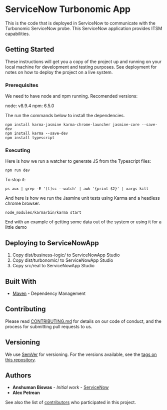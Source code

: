 # ServiceNow Turbonomic App

This is the code that is deployed in ServiceNow to communicate with the Turbonomic ServiceNow probe. This ServiceNow application provides ITSM capabilities.

## Getting Started

These instructions will get you a copy of the project up and running on your local machine for development and testing purposes. See deployment for notes on how to deploy the project on a live system.

### Prerequisites

We need to have node and npm running. Recomended versions:

node: v8.9.4
npm: 6.5.0

The run the commands below to install the dependencies.

```
npm install karma-jasmine karma-chrome-launcher jasmine-core --save-dev
npm install karma --save-dev
npm install typescript
```

### Executing

Here is how we run a watcher to generate JS from the Typescript files:

```
npm run dev
```

To stop it:
```
ps aux | grep -E '[t]sc --watch' | awk '{print $2}' | xargs kill 
```

And here is how we run the Jasmine unit tests using Karma and a headless chrome browser.

```
node_modules/karma/bin/karma start
```

End with an example of getting some data out of the system or using it for a little demo

## Deploying to ServiceNowApp
1. Copy dist/business-logic/ to ServiceNowApp Studio
2. Copy dist/turbonomic/ to ServiceNowApp Studio
3. Copy src/real to ServiceNowApp Studio

## Built With

* [Maven](https://maven.apache.org/) - Dependency Management

## Contributing

Please read [CONTRIBUTING.md](https://gist.github.com/PurpleBooth/b24679402957c63ec426) for details on our code of conduct, and the process for submitting pull requests to us.

## Versioning

We use [SemVer](http://semver.org/) for versioning. For the versions available, see the [tags on this repository](https://github.com/your/project/tags). 

## Authors

* **Anshuman Biswas** - *Initial work* - [ServiceNow](https://git.turbonomic.com/turbonomic/servicenow)
* **Alex Petrean**

See also the list of [contributors](https://git.turbonomic.com/turbonomic/servicenow) who participated in this project.
